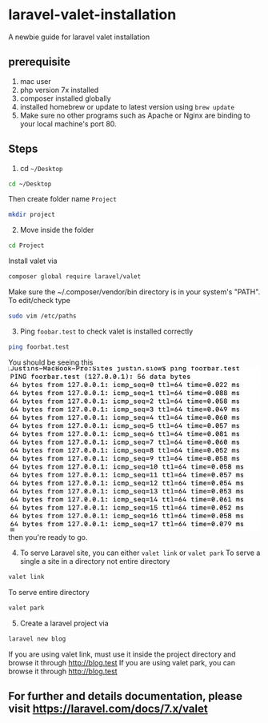 # laravel-valet-installation
A newbie guide for laravel valet installation

## prerequisite
1) mac user
2) php version 7x installed
3) composer installed globally
4) installed homebrew or update to latest version using `brew update`
5) Make sure no other programs such as Apache or Nginx are binding to your local machine's port 80.

## Steps
1) cd `~/Desktop`
```bash
cd ~/Desktop
```
Then create folder name `Project`
```bash
mkdir project
```

2) Move inside the folder
```bash
cd Project
```
Install valet via
```bash
composer global require laravel/valet
```
Make sure the ~/.composer/vendor/bin directory is in your system's "PATH".
To edit/check type
```bash
sudo vim /etc/paths
```
 
3) Ping `foobar.test` to check valet is installed correctly
```bash
ping foorbat.test
```
You should be seeing this 
<img src="/sample.png" alt="My cool sample"/>
then you're ready to go.

4) To serve Laravel site, you can either `valet link` or `valet park`
To serve a single a site in a directory not entire directory
```bash
valet link
```
To serve entire directory
```bash
valet park
```

5) Create a laravel project via
```bash
laravel new blog
```
If you are using valet link, must use it inside the project directory and browse it through http://blog.test
If you are using valet park, you can browse it through http://blog.test

## For further and details documentation, please visit https://laravel.com/docs/7.x/valet

